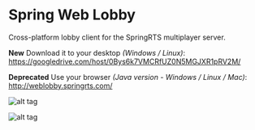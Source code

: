 Spring Web Lobby
===========

Cross-platform lobby client for the SpringRTS multiplayer server.

**New** Download it to your desktop _(Windows / Linux)_:
https://googledrive.com/host/0Bys6k7VMCRfUZ0N5MGJXR1pRV2M/

**Deprecated** Use your browser _(Java version - Windows / Linux / Mac)_:
http://weblobby.springrts.com/


![alt tag](http://i.imgur.com/10E8cUA.png)

![alt tag](http://i.imgur.com/eRuZwc8.png)
